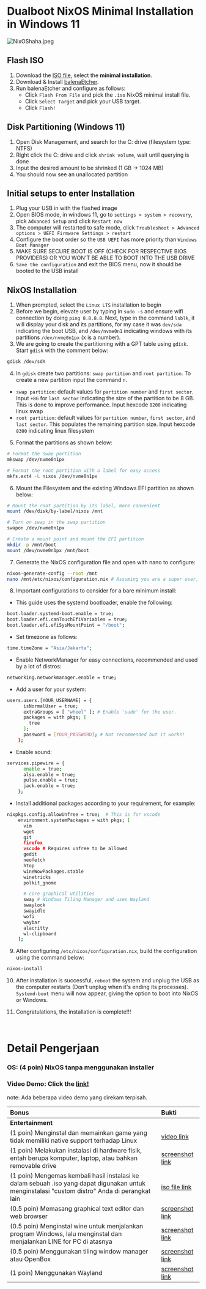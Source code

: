 # Dualboot NixOS Minimal Installation in Windows 11

![NixOShaha.jpeg](/install_linux/img/NixOShaha.jpeg)

## Flash ISO
1. Download the <a href="https://nixos.org/download/#nixos-iso">ISO file</a>, select the **minimal installation**.
2. Download & Install <a href="https://etcher.balena.io/#download-etcher">balenaEtcher</a>.
3. Run balenaEtcher and configure as follows:
   - Click `Flash From File` and pick the `.iso` NixOS minimal install file.
   - Click `Select Target` and pick your USB target.
   - Click `Flash!`

## Disk Partitioning (Windows 11)
1. Open Disk Management, and search for the C: drive (filesystem type: NTFS)
2. Right click the C: drive and click `shrink volume`, wait until querying is done
3. Input the desired amount to be shrinked (1 GB -> 1024 MB)
4. You should now see an unallocated partition

## Initial setups to enter Installation
1. Plug your USB in with the flashed image
2. Open BIOS mode, in windows 11, go to `settings > system > recovery`, pick `Advanced Setup` and click `Restart now`
3. The computer will restarted to safe mode, click `Troubleshoot > Advanced options > UEFI Firmware Settings > restart`
4. Configure the boot order so the `USB UEFI` has more priority than `Windows Boot Manager`
5. MAKE SURE SECURE BOOT IS OFF (CHECK FOR RESPECTIVE BIOS PROVIDERS) OR YOU WON'T BE ABLE TO BOOT INTO THE USB DRIVE
6. `Save the configuration` and exit the BIOS menu, now it should be booted to the USB install

## NixOS Installation
1. When prompted, select the `Linux LTS` installation to begin
2. Before we begin, elevate user by typing in `sudo -s` and ensure wifi connection by doing `ping 8.8.8.8`. Next, type in the command `lsblk`, it will display your disk and its partitions, for my case it was `dev/sda` indicating the boot USB, and `/dev/nvme0n1` indicating windows with its partitions `/dev/nvme0n1px` (x is a number).
3. We are going to create the partitioning with a GPT table using `gdisk`. Start `gdisk` with the comment below:
```bash
gdisk /dev/sdX
```
4. In `gdisk` create two partitions: `swap partition` and `root partition`. To create a new partition input the command `n`.

- `swap partition`: default values for `partition number` and `first sector`. Input `+8G` for `last sector` indicating the size of the partition to be 8 GB. This is done to improve performance. Input hexcode `8200` indicating linux swap
- `root partition`: default values for `partition number`, `first sector`, and `last sector`. This populates the remaining partition size. Input hexcode `8300` indicating linux filesystem

5. Format the partitions as shown below:
```bash
# Format the swap partition
mkswap /dev/nvme0n1px

# Format the root partition with a label for easy access
mkfs.ext4 -L nixos /dev/nvme0n1px
```

6. Mount the Filesystem and the existing Windows EFI partition as shown below:
```bash
# Mount the root partition by its label, more convenient
mount /dev/disk/by-label/nixos /mnt

# Turn on swap in the swap partition
swapon /dev/nvme0n1px

# Create a mount point and mount the EFI partition 
mkdir -p /mnt/boot
mount /dev/nvme0n1px /mnt/boot
```
7. Generate the NixOS configuration file and open with nano to configure:
```bash
nixos-generate-config --root /mnt
nano /mnt/etc/nixos/configuration.nix # Assuming you are a super user, if not then use sudo
```

8. Important configurations to consider for a bare minimum install:
- This guide uses the systemd bootloader, enable the following:
```bash
boot.loader.systemd-boot.enable = true;
boot.loader.efi.canTouchEfiVariables = true;
boot.loader.efi.efiSysMountPoint = "/boot";
```

- Set timezone as follows:
```bash
time.timeZone = "Asia/Jakarta";
```

- Enable NetworkManager for easy connections, recommended and used by a lot of distros:
```bash
networking.networkmanager.enable = true;
```

- Add a user for your system:
```bash
users.users.[YOUR_USERNAME] = {
      isNormalUser = true;
      extraGroups = [ "wheel" ]; # Enable 'sudo' for the user.
      packages = with pkgs; [
        tree
      ];
      password = [YOUR_PASSWORD]; # Not recommended but it works!
    };
```

- Enable sound:
```bash
services.pipewire = {
      enable = true;
      alsa.enable = true;
      pulse.enable = true;
      jack.enable = true;
    };
```

- Install additional packages according to your requirement, for example:
```bash
nixpkgs.config.allowUnfree = true;  # This is for vscode
    environment.systemPackages = with pkgs; [
      vim
      wget
      git
      firefox
      vscode # Requires unfree to be allowed
      gedit
      neofetch
      htop
      wineWowPackages.stable
      winetricks
      polkit_gnome

      # core graphical utilities
      sway # Windows Tiling Manager and uses Wayland
      swaylock
      swayidle
      wofi
      waybar
      alacritty
      wl-clipboard
    ];
```

9. After configuring `/etc/nixos/configuration.nix`, build the configuration using the command below:
```bash
nixos-install
```

10. After installation is successful, `reboot` the system and unplug the USB as the computer restarts (Don't unplug when it's ending its processes). `Systemd-boot` menu will now appear, giving the option to boot into NixOS or Windows.

11. Congratulations, the installation is complete!!!

<br>

# Detail Pengerjaan

### OS: (4 poin) NixOS tanpa menggunakan installer

### Video Demo: Click the <a href="https://drive.google.com/drive/folders/1HKcEf9uJE1ukBdUgpTKsqOSRiff2ATsY?usp=sharing">link!</a>


note: Ada beberapa video demo yang direkam terpisah.

| Bonus | Bukti |
| :--- | :--- |
| **Entertainment** |
| (1 poin) Menginstal dan memainkan game yang tidak memiliki native support terhadap Linux | [video link](https://drive.google.com/file/d/1mT66yCV-RNHfVJ0LAp39TyfZxm-9umTy/view?usp=sharing) |
| (1 poin) Melakukan instalasi di hardware fisik, entah berupa komputer, laptop, atau bahkan removable drive | [screenshot link](https://drive.google.com/file/d/1q2w5-CC3kPhziWQcLoC4olBjLoCp-qY9/view?usp=sharing) |
| (1 poin) Mengemas kembali hasil instalasi ke dalam sebuah .iso yang dapat digunakan untuk menginstalasi "custom distro" Anda di perangkat lain | [iso file link](https://drive.google.com/file/d/1kdDzoK9-TP0qp58nC6_3H3BahCwJQKFw/view?usp=sharing) |
| (0.5 poin) Memasang graphical text editor dan web browser | [screenshot link](https://drive.google.com/file/d/1oeCXfHfyOIs93IGL0Wu6RMAllBXVmCmG/view?usp=sharing) |
| (0.5 poin) Menginstal wine untuk menjalankan program Windows, lalu menginstal dan menjalankan LINE for PC di atasnya | [screenshot link](https://drive.google.com/file/d/118REUOsP2fs6PzgJCux5Vv8lBwsPF2Mm/view?usp=sharing) |
| (0.5 poin) Menggunakan tiling window manager atau OpenBox | [screenshot link](https://drive.google.com/file/d/1ZHEkp-cduYRABu4eslIa5CGhD4zaPkP0/view?usp=sharing) |
| (1 poin) Menggunakan Wayland | [screenshot link](https://drive.google.com/file/d/1ZHEkp-cduYRABu4eslIa5CGhD4zaPkP0/view?usp=sharing) |


